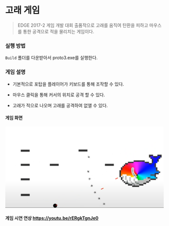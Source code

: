# 고래 게임


> EDGE 2017-2 게임 개발 대회 출품작으로 고래를 움직여 탄환을 피하고 마우스를 통한 공격으로 적을 물리치는 게임이다.

### 실행 방법
`Build` 폴더를 다운받아서 proto3.exe를 실행한다.

### 게임 설명

* 기본적으로 포탑을 플레이어가 키보드를 통해 조작할 수 있다.

* 마우스 클릭을 통해 커서의 위치로 공격 할 수 있다.

* 고래가 적으로 나오며 고래를 공격하여 없앨 수 있다.


#### 게임 화면
![게임화면](/imgs/게임화면.png)

#### 게임 시연 연상 https://youtu.be/rERgkTgnJe0 